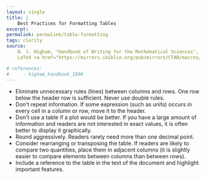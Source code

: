 ```yaml
---
layout: single
title: |
    Best Practices for Formatting Tables  
excerpt: 
permalink: permalink/table-formatting
tags: clarity
source: 
    N. J. Higham, "Handbook of Writing for the Mathematical Sciences", Section 6.10 
    LaTeX <a href="https://mirrors.ibiblio.org/pub/mirrors/CTAN/macros/latex/contrib/booktabs/booktabs.pdf">booktabs package documentation</a>

# references:
#     - higham_handbook_1998
---
```


- Eliminate unnecessary rules (lines) between columns and rows. One row below the header row is sufficient. Never use double rules.
- Don't repeat information. If some expression (such as units) occurs in every cell in a column or row, move it to the header. 
- Don't use a table if a plot would be better. If you have a large amount of information and readers are not interested in exact values, it is often better to display it graphically. 
- Round aggressively. Readers rarely need more than one decimal point.
- Consider rearranging or transposing the table. If readers are likely to compare two quantities, place them in adjacent columns (it is slightly easier to compare elements between columns than between rows).
- Include a reference to the table in the text of the document and highlight important features.



<!-- <table>
  <tr>
    <th>Company</th>
    <th>Contact</th>
    <th>Country</th>
  </tr>
  <tr>
    <td>Alfreds Futterkiste</td>
    <td>Maria Anders</td>
    <td>Germany</td>
  </tr>
  <tr>
    <td>Centro comercial Moctezuma</td>
    <td>Francisco Chang</td>
    <td>Mexico</td>
  </tr>
</table> -->
